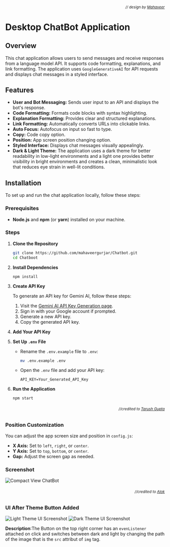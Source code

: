 ###### *<div align="right"><sub>// design by [Mahaveer](https://github.com/mahaveergurjar)</sub></div>*
# Desktop ChatBot Application

## Overview

This chat application allows users to send messages and receive responses from a language model API. It supports code formatting, explanations, and link formatting. The application uses `GoogleGenerativeAI` for API requests and displays chat messages in a styled interface.

## Features

- **User and Bot Messaging:** Sends user input to an API and displays the bot's response.
- **Code Formatting:** Formats code blocks with syntax highlighting.
- **Explanation Formatting:** Provides clear and structured explanations.
- **Link Formatting:** Automatically converts URLs into clickable links.
- **Auto Focus:** Autofocus on input so fast to type.
- **Copy:** Code copy option.
- **Position:** App screen position changing option.
- **Styled Interface:** Displays chat messages visually appealingly.
- **Dark & Light Theme:** The application uses a dark theme for better readability in low-light environments and a light one provides better visibility in bright environments and creates a clean, minimalistic look that reduces eye strain in well-lit conditions. 

## Installation

To set up and run the chat application locally, follow these steps:

### Prerequisites

- **Node.js** and **npm** (or **yarn**) installed on your machine.

### Steps

1. **Clone the Repository**

   ```bash
   git clone https://github.com/mahaveergurjar/Chatbot.git
   cd Chatboot

   ```

2. **Install Dependencies**

   `npm install`

3. **Create API Key**

   To generate an API key for Gemini AI, follow these steps:

   1. Visit the [Gemini AI API Key Generation page](https://aistudio.google.com/app/apikey?).
   2. Sign in with your Google account if prompted.
   3. Generate a new API key.
   4. Copy the generated API key.

4. **Add Your API Key**
4. **Set Up `.env` File**

   - Rename the `.env.example` file to `.env`:

     ```bash
     mv .env.example .env
     ```

   - Open the `.env` file and add your API key:

     ```env
     API_KEY=Your_Generated_API_Key
     ```

5. **Run the Application**

   `npm start`


###### *<div align="right"><sub>//credited to [Tarush Gupta](https://github.com/TarushGupta23)</sub></div>*
### Position Customization

You can adjust the app screen size and position in `config.js`:

- **X Axis:** Set to `left`, `right`, or `center`.
- **Y Axis:** Set to `top`, `bottom`, or `center`.
- **Gap:** Adjust the screen gap as needed.



<!-- ![Full Screen ChatBot](./screenshot/image1.png) -->


### Screenshot

![Compact View ChatBot](./screenshot/image2.png)

###### *<div align="right"><sub>//credited to [Alok](https://github.com/Pseudophoenix)</sub></div>*
### UI After Theme Button Added
![Light Theme UI Screenshot](https://github.com/user-attachments/assets/890d6fce-3406-4a41-9d14-955717b4c2a0)
![Dark Theme UI Screenshot](https://github.com/user-attachments/assets/0bd44c18-ba41-45a6-b790-5ed1007fdc83)

**Description**:The Button on the top right corner has an `evenListener` attached on click and switches between dark and light by changing the path of the image that is the `src` attribut of `img` tag.
